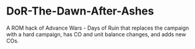 # DoR-The-Dawn-After-Ashes
A ROM hack of Advance Wars - Days of Ruin that replaces the campaign with a hard campaign, has CO and unit balance changes, and adds new COs.
